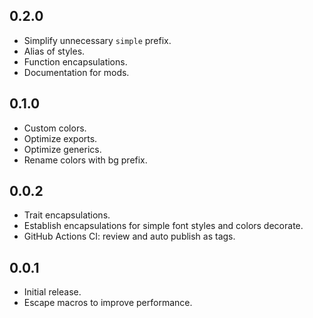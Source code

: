 ## 0.2.0

- Simplify unnecessary `simple` prefix.
- Alias of styles.
- Function encapsulations.
- Documentation for mods.

## 0.1.0

- Custom colors.
- Optimize exports.
- Optimize generics.
- Rename colors with bg prefix.

## 0.0.2

- Trait encapsulations.
- Establish encapsulations for simple font styles and colors decorate.
- GitHub Actions CI: review and auto publish as tags.

## 0.0.1

- Initial release.
- Escape macros to improve performance.
